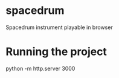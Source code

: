 spacedrum
=========

Spacedrum instrument playable in browser

# Running the project

python -m http.server 3000